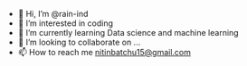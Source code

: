 - 👋 Hi, I’m @rain-ind
- 👀 I’m interested in coding
- 🌱 I’m currently learning Data science and machine learning
- 💞️ I’m looking to collaborate on ...
- 📫 How to reach me nitinbatchu15@gmail.com

